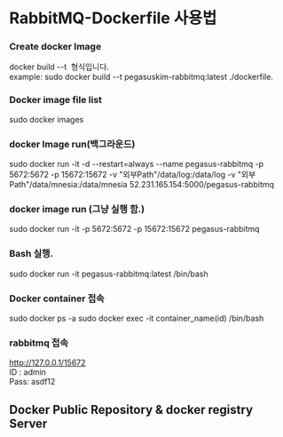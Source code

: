 # RabbitMQ-Dockerfile 사용법

### Create docker Image
docker build --t <Dockerfile Path> 형식입니다.<br>
example: sudo docker build --t pegasuskim-rabbitmq:latest ./dockerfile.<br>

### Docker image file list
sudo docker images

### docker Image run(백그라운드)
sudo docker run -it -d --restart=always --name pegasus-rabbitmq -p 5672:5672 -p 15672:15672 -v "외부Path"/data/log:/data/log -v "외부Path"/data/mnesia:/data/mnesia 52.231.165.154:5000/pegasus-rabbitmq

### docker image run (그냥 실행 함.)
sudo docker run -it -p 5672:5672 -p 15672:15672 pegasus-rabbitmq

###  Bash 실행.
sudo docker run -it pegasus-rabbitmq:latest /bin/bash 

### Docker container 접속
sudo docker ps -a
sudo docker exec -it container_name(id) /bin/bash

### rabbitmq 접속
http://127.0.0.1/15672 <br>
ID  : admin  <br>
Pass: asdf12 <br>

## Docker Public Repository & docker registry Server 
